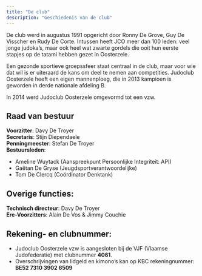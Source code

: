```yaml
---
title: "De club"
description: "Geschiedenis van de club"
---
```


De club werd in augustus 1991 opgericht door Ronny De Grove, Guy De Visscher en Rudy De Corte. Intussen heeft JCO meer dan 100 leden: veel jonge judoka’s, maar ook heel wat zwarte gordels die ooit hun eerste stapjes op de tatami hebben gezet in Oosterzele.

Een gezonde sportieve groepssfeer staat centraal in de club, maar voor wie dat wil is er uiteraard de kans om deel te nemen aan competities. Judoclub Oosterzele heeft een eigen mannenploeg, die in 2013 kampioen is geworden in derde nationale afdeling B.

In 2014 werd Judoclub Oosterzele omgevormd tot een vzw.

## Raad van bestuur

**Voorzitter**: Davy De Troyer \
**Secretaris**: Stijn Diependaele \
**Penningmeester**: Stefan De Troyer \
**Bestuursleden**:

- Ameline Wuytack (Aanspreekpunt Persoonlijke Integriteit: API)
- Gaëtan De Gryse (Jeugdsportverantwoordelijke)
- Tom De Clercq (Coördinator Denktank)

## Overige functies:

**Technisch directeur**: Davy De Troyer \
**Ere-Voorzitters**: Alain De Vos & Jimmy Couchie

## Rekening- en clubnummer:

- Judoclub Oosterzele vzw is aangesloten bij de VJF (Vlaamse Judofederatie) met clubnummer **4061**.
- Overschrijvingen van lidgeld en kimono’s kan op KBC rekeningnummer: \
  **BE52 7310 3902 6509**
